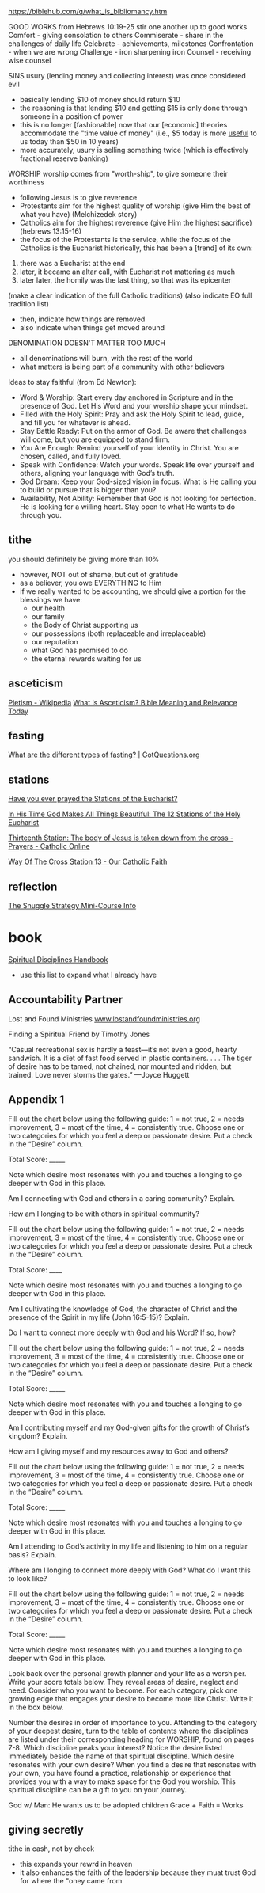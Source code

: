 
https://biblehub.com/q/what_is_bibliomancy.htm

GOOD WORKS
from Hebrews 10:19-25
stir one another up to good works
Comfort - giving consolation to others
Commiserate - share in the challenges of daily life
Celebrate - achievements, milestones
Confrontation - when we are wrong
Challenge - iron sharpening iron
Counsel - receiving wise counsel

SINS
usury (lending money and collecting interest) was once considered evil
- basically lending $10 of money should return $10
- the reasoning is that lending $10 and getting $15 is only done through someone in a position of power
- this is no longer [fashionable] now that our [economic] theories accommodate the "time value of money" (i.e., $5 today is more [useful](purpose) to us today than $50 in 10 years)
- more accurately, usury is selling something twice (which is effectively fractional reserve banking)

WORSHIP
worship comes from "worth-ship", to give someone their worthiness
- following Jesus is to give reverence
- Protestants aim for the highest quality of worship (give Him the best of what you have) (Melchizedek story)
- Catholics aim for the highest reverence (give Him the highest sacrifice) (hebrews 13:15-16)
- the focus of the Protestants is the service, while the focus of the Catholics is the Eucharist
historically, this has been a [trend] of its own:
1. there was a Eucharist at the end
2. later, it became an altar call, with Eucharist not mattering as much
3. later later, the homily was the last thing, so that was its epicenter

(make a clear indication of the full Catholic traditions)
(also indicate EO full tradition list)
- then, indicate how things are removed
- also indicate when things get moved around

DENOMINATION DOESN'T MATTER TOO MUCH
- all denominations will burn, with the rest of the world
- what matters is being part of a community with other believers

Ideas to stay faithful (from Ed Newton):
- Word & Worship: Start every day anchored in Scripture and in the presence of God. Let His Word and your worship shape your mindset.
- Filled with the Holy Spirit: Pray and ask the Holy Spirit to lead, guide, and fill you for whatever is ahead.
- Stay Battle Ready: Put on the armor of God. Be aware that challenges will come, but you are equipped to stand firm.
- You Are Enough: Remind yourself of your identity in Christ. You are chosen, called, and fully loved.
- Speak with Confidence: Watch your words. Speak life over yourself and others, aligning your language with God’s truth.
- God Dream: Keep your God-sized vision in focus. What is He calling you to build or pursue that is bigger than you?
- Availability, Not Ability: Remember that God is not looking for perfection. He is looking for a willing heart. Stay open to what He wants to do through you.

## tithe

you should definitely be giving more than 10%
- however, NOT out of shame, but out of gratitude
- as a believer, you owe EVERYTHING to Him
- if we really wanted to be accounting, we should give a portion for the blessings we have:
  - our health
  - our family
  - the Body of Christ supporting us
  - our possessions (both replaceable and irreplaceable)
  - our reputation
  - what God has promised to do
  - the eternal rewards waiting for us

## asceticism

[Pietism - Wikipedia](https://en.m.wikipedia.org/wiki/Pietism)
[What is Asceticism? Bible Meaning and Relevance Today](https://www.christianity.com/wiki/christian-terms/what-is-ascetic-asceticism.html)

## fasting

[What are the different types of fasting? | GotQuestions.org](https://www.gotquestions.org/types-of-fasting.html)

## stations

[Have you ever prayed the Stations of the Eucharist?](https://aleteia.org/2018/06/01/have-you-ever-prayed-the-stations-of-the-eucharist/)

[In His Time God Makes All Things Beautiful: The 12 Stations of the Holy Eucharist](https://jewelsinark.blogspot.com/p/12-stations-of-holy-eucharist.html)

[Thirteenth Station: The body of Jesus is taken down from the cross - Prayers - Catholic Online](https://www.catholic.org/prayers/station.php?id=13)

[Way Of The Cross Station 13 - Our Catholic Faith](https://ourcatholicfaith.org/station13.html)

## reflection

[The Snuggle Strategy Mini-Course Info](https://www.leemalaulau.com/snugglestrategy)

# book

[Spiritual Disciplines Handbook](https://www.biblestudytools.com/books/spiritual-disciplines-handbook/)
- use this list to expand what I already have


## Accountability Partner

Lost and Found Ministries www.lostandfoundministries.org

Finding a Spiritual Friend by Timothy Jones

“Casual recreational sex is hardly a feast—it’s not even a good, hearty sandwich. It is a diet of fast food served in plastic containers. . . . The tiger of desire has to be tamed, not chained, nor mounted and ridden, but trained. Love never storms the gates.” —Joyce Huggett

## Appendix 1

Fill out the chart below using the following guide: 1 = not true, 2 = needs improvement, 3 = most of the time, 4 = consistently true. Choose one or two categories for which you feel a deep or passionate desire. Put a check in the “Desire” column.

Total Score: _____

Note which desire most resonates with you and touches a longing to go deeper with God in this place.

Am I connecting with God and others in a caring community? Explain.

How am I longing to be with others in spiritual community?

Fill out the chart below using the following guide: 1 = not true, 2 = needs improvement, 3 = most of the time, 4 = consistently true. Choose one or two categories for which you feel a deep or passionate desire. Put a check in the “Desire” column.

Total Score: ____

Note which desire most resonates with you and touches a longing to go deeper with God in this place.

Am I cultivating the knowledge of God, the character of Christ and the presence of the Spirit in my life (John 16:5-15)? Explain.

Do I want to connect more deeply with God and his Word? If so, how?

Fill out the chart below using the following guide: 1 = not true, 2 = needs improvement, 3 = most of the time, 4 = consistently true. Choose one or two categories for which you feel a deep or passionate desire. Put a check in the “Desire” column.

Total Score: _____

Note which desire most resonates with you and touches a longing to go deeper with God in this place.

Am I contributing myself and my God-given gifts for the growth of Christ’s kingdom? Explain.

How am I giving myself and my resources away to God and others?

Fill out the chart below using the following guide: 1 = not true, 2 = needs improvement, 3 = most of the time, 4 = consistently true. Choose one or two categories for which you feel a deep or passionate desire. Put a check in the “Desire” column.

Total Score: _____

Note which desire most resonates with you and touches a longing to go deeper with God in this place.

Am I attending to God’s activity in my life and listening to him on a regular basis? Explain.

Where am I longing to connect more deeply with God? What do I want this to look like?

Fill out the chart below using the following guide: 1 = not true, 2 = needs improvement, 3 = most of the time, 4 = consistently true. Choose one or two categories for which you feel a deep or passionate desire. Put a check in the “Desire” column.

Total Score: _____

Note which desire most resonates with you and touches a longing to go deeper with God in this place.

Look back over the personal growth planner and your life as a worshiper. Write your score totals below. They reveal areas of desire, neglect and need. Consider who you want to become. For each category, pick one growing edge that engages your desire to become more like Christ. Write it in the box below.

Number the desires in order of importance to you. Attending to the category of your deepest desire, turn to the table of contents where the disciplines are listed under their corresponding heading for WORSHIP, found on pages 7-8. Which discipline peaks your interest? Notice the desire listed immediately beside the name of that spiritual discipline. Which desire resonates with your own desire? When you find a desire that resonates with your own, you have found a practice, relationship or experience that provides you with a way to make space for the God you worship. This spiritual discipline can be a gift to you on your journey.


God w/ Man:
He wants us to be adopted children
Grace + Faith = Works


## giving secretly

tithe in cash, not by check

- this expands your rewrd in heaven
- it also enhances the faith of the leadership because they muat trust God for where the "oney came from

